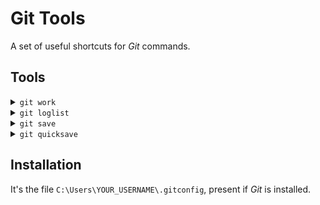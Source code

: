 # Git Tools

A set of useful shortcuts for _Git_ commands.

## Tools

<details>
	<summary><code>git work</code></summary>
	<ul>
		<li>A simple alias of <code>git checkout</code>.</li>
	</ul>
</details>

<details>
	<summary><code>git loglist</code></summary>
	<ul>
		<li>Returns a simple, compact list of all commits. It's an alias.</li>
	</ul>
</details>

<details>
	<summary><code>git save</code></summary>
	<ul>
		<li>Allows to execute <code>git add -A</code>, <code>git commit</code>, <code>git push</code>, and <code>git status</code>, all at once. It is a bash function.</li>
		<li>
			<b>Usage:</b>
			<ul>
				<li><code>git save</code>
					<ul>
						<li><code>--skip-add</code> or <code>-s</code>:</li>
						<li>Skips <code>git add -A</code>.</li>
						<li>The default is to not skip.</li>
						<li><code>--amend</code> or <code>-a</code>:</li>
						<li>Apply <code>--amend</code> on the <code>commit</code>.</li>
						<li>If <code>--push</code> is also used, then it also applies <code>-f</code>.</li>
						<li><code>--reamend</code> or <code>r</code>:</li>
						<li>Apply <code>--amend --no-edit</code> on the <code>commit</code>.</li>
						<li>If <code>--push</code> is also used, then it also applies <code>-f</code>.</li>
						<li><code>--push</code> or <code>-p</code>:</li>
						<li>Executes <code>git push</code>.</li>
						<li>The default is to not execute.</li>
						<li><code>"title"</code>:</li>
						<li>The "commit title", applied with <code>-m</code>.</li>
						<li><code>"message"</code>:</li>
						<li>The "commit message", applied with <code>-m</code>.</li>
					</ul>
				</li>
			</ul>
			<ul>
				<li>The first <code>"text"</code> is the <code>"title"</code>, the second is <code>"message"</code>. All the following <code>"text"</code> is ignored.</li>
				<li>The order of the params doesn't matter.</li>
				<li>If <code>--amend</code> is used with <code>--reamend</code>, then <code>--reamend</code> is applied.</li>
				<li>If <code>--reamend</code> is used with <code>"title"</code>, then <code>--amend</code> is applied.</li>
				<li>The shorthands can be used together. Ex.: <code>-ap</code> applies both <code>--amend</code> and <code>--push</code>.</li>
				<li>It is necessary to have a <code>"title"</code>, or an error is thrown. Except when <code>--reamend</code> is used.</li>
			</ul>
			<li>
				<b>Examples</b>:
				<ul>
					<li><code>git save --amend --push "Titulo" "Mensagem"</code>.</li>
					<li><code>git save -sa "Titulo" "Mensagem" -p"</code>.</li>
					<li><code>git save "Titulo" -p "Mensagem" --amend</code>.</li>
					<li><code>git save -r"</code>.</li>
					<li><code>git save -rps"</code>.</li>
				</ul>
			</li>
		</li>
	</ul>
</details>

<details>
	<summary><code>git quicksave</code></summary>
	<ul>
		<li>Simply executes <code>git save</code> with the current date(<i>DD/MM/AAAA</i>) as <code>"title"</code>.</li>
	</ul>
</details>

## Installation
It's the file `C:\Users\YOUR_USERNAME\.gitconfig`, present if _Git_ is installed.
